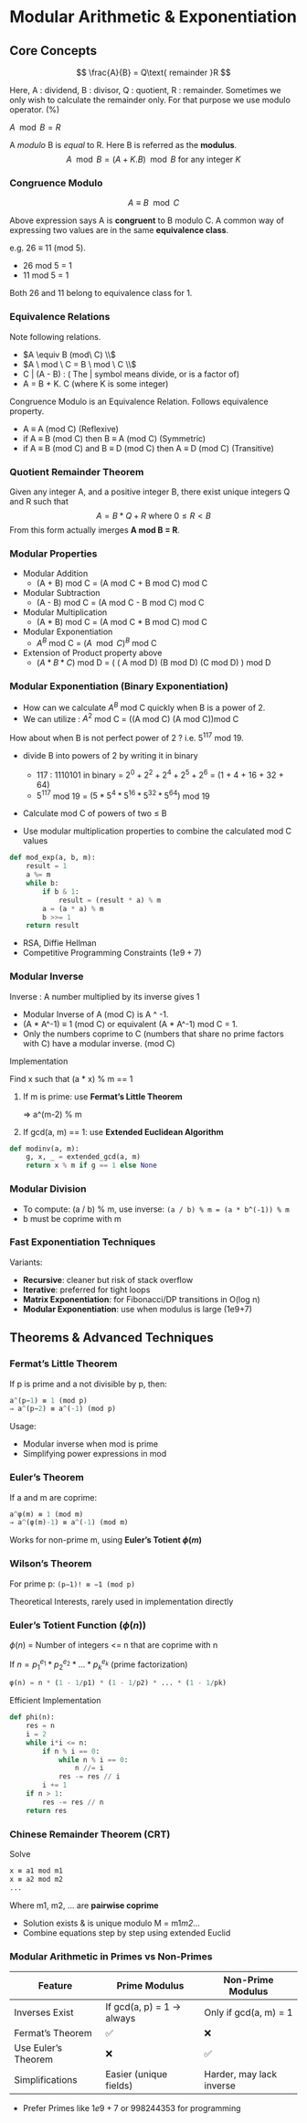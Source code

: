 # Modular Arithmetic & Exponentiation

## Core Concepts

$$
\frac{A}{B} = Q\text{ remainder }R
$$

Here, A : dividend, B : divisor, Q : quotient, R : remainder. Sometimes we only wish to calculate the remainder only. For that purpose we use modulo operator. (%)

$A \mod{B} = R$

A *modulo* B is *equal* to R. Here B is referred as the **modulus**.
$$
A \mod{B} = (A + K.B) \mod{B} \text{ for any integer } K
$$

### Congruence Modulo

$$
A \equiv B \mod {C}
$$

Above expression says A is **congruent** to B modulo C.
A common way of expressing two values are in the same **equivalence class**.

e.g. 26 $\equiv$ 11 (mod 5).

- 26 mod 5 = 1
- 11 mod 5 = 1

Both 26 and 11 belong to equivalence class for 1.

### Equivalence Relations

Note following relations.

- $A \equiv B (mod\ C) \\$
- $A \ mod \ C = B \ mod \ C \\$
- C | (A - B)  : ( The | symbol means divide, or is a factor of)
- A  = B + K. C (where K is some integer)

Congruence Modulo is an Equivalence Relation. Follows equivalence property.

- A $\equiv$ A (mod C) (Reflexive)
- if A $\equiv$ B (mod C) then B $\equiv$ A (mod C) (Symmetric)
- if A $\equiv$ B (mod C) and B $\equiv$ D (mod C) then A $\equiv$ D (mod C) (Transitive)

### Quotient Remainder Theorem

Given any integer A, and a positive integer B, there exist unique integers Q and R such that
$$
A = B * Q + R \text{ where } 0 \le R < B
$$
From this form actually imerges **A mod B = R**.

### Modular Properties

- Modular Addition
    - (A + B) mod C = (A mod C + B mod C) mod C
- Modular Subtraction
    - (A - B) mod C = (A mod C - B mod C) mod C
- Modular Multiplication
    - (A * B) mod C = (A mod C * B mod C) mod C
- Modular Exponentiation
    - $A^{B}$ mod C = $(A \mod C)^{B}$ mod C
- Extension of Product property above
    - $(A * B * C)$ mod D = ( ( A mod D) (B mod D) (C mod D) ) mod D

### Modular Exponentiation (Binary Exponentiation)

- How can we calculate $A^B$ mod C quickly when B is a power of 2.
- We can utilize : $A^2$ mod C = ((A mod C) (A mod C))mod C

How about when B is not perfect power of 2 ? i.e. $5^{117}$ mod 19.

- divide B into powers of 2 by writing it in binary
    - 117 : 1110101 in binary = $2^0 + 2^2 + 2^4 + 2^5 + 2^6$ = (1 + 4 + 16 + 32 + 64)
    - $5^{117}$ mod 19 = $(5*5^4*5^{16}*5^{32}*5^{64})$ mod 19


- Calculate mod C of powers of two $\le$ B

- Use modular multiplication properties to combine the calculated mod C values

````python
def mod_exp(a, b, m):
    result = 1
    a %= m
    while b:
        if b & 1:
            result = (result * a) % m
        a = (a * a) % m
        b >>= 1
    return result
````

- RSA, Diffie Hellman
- Competitive Programming Constraints $(1e9+7)$

### Modular Inverse

Inverse : A number multiplied by its inverse gives 1

- Modular Inverse of A (mod C) is A ^ -1.
- (A * A^-1) $\equiv$ 1 (mod C) or equivalent (A * A^-1) mod C = 1.
- Only the numbers coprime to C (numbers that share no prime factors with C) have a modular inverse. (mod C)

Implementation

Find x such that (a * x) % m == 1

1. If m is prime: use **Fermat’s Little Theorem**

   ⇒ a^(m-2) % m

2. If gcd(a, m) == 1: use **Extended Euclidean Algorithm**

````python
def modinv(a, m):
    g, x, _ = extended_gcd(a, m)
    return x % m if g == 1 else None
````

### Modular Division

- To compute: (a / b) % m, use inverse: `(a / b) % m = (a * b^(-1)) % m`
- b must be coprime with m

### Fast Exponentiation Techniques 

Variants:

- **Recursive**: cleaner but risk of stack overflow
- **Iterative**: preferred for tight loops
- **Matrix Exponentiation**: for Fibonacci/DP transitions in O(log n)
- **Modular Exponentiation**: use when modulus is large (1e9+7)



## Theorems & Advanced Techniques

### Fermat’s Little Theorem

If p is prime and a not divisible by p, then:

````python
a^(p−1) ≡ 1 (mod p)
⇒ a^(p−2) ≡ a^(-1) (mod p)
````

Usage:

- Modular inverse when mod is prime
- Simplifying power expressions in mod

### Euler’s Theorem

If a and m are coprime:

````python
a^φ(m) ≡ 1 (mod m)
⇒ a^(φ(m)-1) ≡ a^(-1) (mod m)
````

Works for non-prime m, using **Euler’s Totient $\phi(m)$**

### Wilson’s Theorem

For prime p: `(p−1)! ≡ −1 (mod p)`

Theoretical Interests, rarely used in implementation directly

### Euler’s Totient Function ($\phi (n)$)

$\phi(n)$ = Number of integers <= n that are coprime with n

If $n = p_1^{e_1} *p_2^{e_2} * ... *p_k^{e_k}$ (prime factorization)

````python
φ(n) = n * (1 - 1/p1) * (1 - 1/p2) * ... * (1 - 1/pk)
````

Efficient Implementation

````python
def phi(n):
    res = n
    i = 2
    while i*i <= n:
        if n % i == 0:
            while n % i == 0:
                n //= i
            res -= res // i
        i += 1
    if n > 1:
        res -= res // n
    return res
````

### Chinese Remainder Theorem (CRT)

Solve

````python
x ≡ a1 mod m1  
x ≡ a2 mod m2  
...  
````

Where m1, m2, ... are **pairwise coprime**

- Solution exists & is unique modulo M = m1*m2*...
- Combine equations step by step using extended Euclid

### Modular Arithmetic in Primes vs Non-Primes

| **Feature**         | **Prime Modulus**         | **Non-Prime Modulus**    |
| ------------------- | ------------------------- | ------------------------ |
| Inverses Exist      | If gcd(a, p) = 1 → always | Only if gcd(a, m) = 1    |
| Fermat’s Theorem    | ✅                         | ❌                        |
| Use Euler’s Theorem | ❌                         | ✅                        |
| Simplifications     | Easier (unique fields)    | Harder, may lack inverse |

- Prefer Primes like $1e9+7$ or $998244353$ for programming
